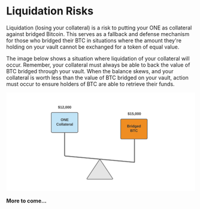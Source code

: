 # Liquidation Risks

Liquidation (losing your collateral) is a risk to putting your ONE as collateral against bridged Bitcoin.  This serves as a fallback and defense mechanism for those who bridged their BTC in situations where the amount they're holding on your vault cannot be exchanged for a token of equal value.

The image below shows a situation where liquidation of your collateral will occur. Remember, your collateral must always be able to back the value of BTC bridged through your vault. When the balance skews, and your collateral is worth less than the value of BTC bridged on your vault, action must occur to ensure holders of BTC are able to retrieve their funds.

![Liquidation occurs when the value of BTC bridged on your vault cannot be backed by the value of your collateral.](<../../../.gitbook/assets/image (289).png>)

**More to come...**
